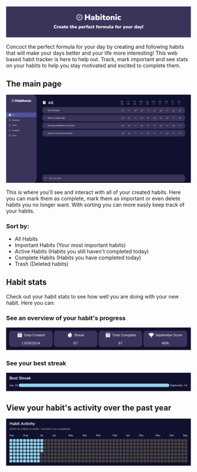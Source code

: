 ![](./src/assets/screenshots/heading.png)

Concoct the perfect formula for your day by creating and following habits that will make your days 
better and your life more interesting! This web based habit tracker is here to help out. Track, mark important and see stats on
your habits to help you stay motivated and excited to complete them.

## The main page
![](./src/assets/screenshots/Habits.png)

This is where you'll see and interact with all of your created habits. Here you can mark them as complete, mark them as important or 
even delete habits you no longer want. With sorting you can more easily keep track of your habits. 

### Sort by:

- All Habits
- Important Habits (Your most important habits)
- Active Habits (Habits you still haven't completed today)
- Complete Habits (Habits you have completed today)
- Trash (Deleted habits)

## Habit stats

Check out your habit stats to see how well you are doing with your new habit. Here you can:

### See an overview of your habit's progress
![](./src/assets/screenshots/Overview.png)

### See your best streak
![](./src/assets/screenshots/Streak.png)

## View your habit's activity over the past year
![](./src/assets/screenshots/Activity.png)